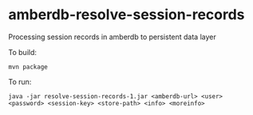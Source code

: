 # amberdb-resolve-session-records
Processing session records in amberdb to persistent data layer

To build:
~~~~
mvn package
~~~~

To run:
~~~~
java -jar resolve-session-records-1.jar <amberdb-url> <user> <password> <session-key> <store-path> <info> <moreinfo>
~~~~
